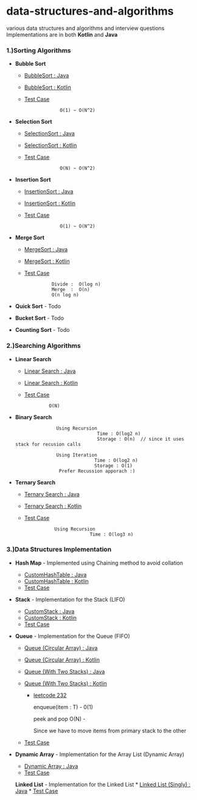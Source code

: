 # data-structures-and-algorithms
various data structures and algorithms and interview questions
Implementations are in both **Kotlin** and **Java**

### 1.)Sorting Algorithms
- **Bubble Sort**  
     * [BubbleSort : Java](https://github.com/ucdevinda123/data-structures-and-algorithms/blob/master/src/main/java/sortingalgorithms/bubblesort/java/BubbleSort.java)   
     * [BubbleSort : Kotlin](https://github.com/ucdevinda123/data-structures-and-algorithms/blob/master/src/main/java/sortingalgorithms/bubblesort/kotlin/BubbleSort.kt)  
     * [Test Case](https://github.com/ucdevinda123/data-structures-and-algorithms/blob/master/src/test/java/sortingalgorithms/bubblesort/SortingAlgorithmTest.java)                     
                      
                        O(1) ~ O(N^2)
- **Selection Sort**   
     * [SelectionSort : Java](https://github.com/ucdevinda123/data-structures-and-algorithms/blob/master/src/main/java/sortingalgorithms/selectionsort/java/SelectionSort.java)   
     * [SelectionSort : Kotlin](https://github.com/ucdevinda123/data-structures-and-algorithms/blob/master/src/main/java/sortingalgorithms/selectionsort/kotlin/SelectionSort.kt)  
     * [Test Case](https://github.com/ucdevinda123/data-structures-and-algorithms/blob/master/src/test/java/sortingalgorithms/selectionsort/SelectionSortAlgorithmTest.java)     
                       
                        O(N) ~ O(N^2)
- **Insertion Sort**     
     * [InsertionSort : Java](https://github.com/ucdevinda123/data-structures-and-algorithms/blob/master/src/main/java/sortingalgorithms/insertionsort/java/InsertionSort.java)   
     * [InsertionSort : Kotlin](https://github.com/ucdevinda123/data-structures-and-algorithms/blob/master/src/main/java/sortingalgorithms/insertionsort/kotlin/InsertionSort.kt)  
     * [Test Case](https://github.com/ucdevinda123/data-structures-and-algorithms/blob/master/src/test/java/sortingalgorithms/insertionsort/InsertionSortAlgorithmTest.java)     
                                        
                        O(1) ~ O(N^2)
- **Merge Sort**     
     * [MergeSort : Java](https://github.com/ucdevinda123/data-structures-and-algorithms/blob/master/src/main/java/sortingalgorithms/mergesort/java/MergeSort.java)   
     * [MergeSort : Kotlin](https://github.com/ucdevinda123/data-structures-and-algorithms/blob/master/src/main/java/sortingalgorithms/mergesort/kotlin/MergeSort.kt)  
     * [Test Case](https://github.com/ucdevinda123/data-structures-and-algorithms/blob/master/src/test/java/sortingalgorithms/mergesort/MergeSortSortAlgorithmTest.java)     
                                 
                     Divide :  O(log n)
                     Merge  :  O(n) 
                     O(n log n) 
                     
- **Quick Sort**  - Todo

- **Bucket Sort**  - Todo 

- **Counting Sort**  - Todo
                     
### 2.)Searching Algorithms

- **Linear Search**  
     * [Linear Search : Java](https://github.com/ucdevinda123/data-structures-and-algorithms/blob/master/src/main/java/searchalgorithms/linearsearch/java/LinearSearch.java)   
     * [Linear Search : Kotlin](https://github.com/ucdevinda123/data-structures-and-algorithms/blob/master/src/main/java/searchalgorithms/linearsearch/kotlin/LinearSearch.kt)  
     * [Test Case](https://github.com/ucdevinda123/data-structures-and-algorithms/blob/master/src/test/java/searchalgorithm/linear/LinearSearchTest.java)     
         
                    O(N)  
                    
- **Binary Search**  
                    
                     Using Recursion     
                                    Time : O(log2 n)
                                    Storage : O(n)  // since it uses stack for recusion calls
                                    
                     Using Iteration
                                   Time : O(log2 n)  
                                   Storage : O(1)
                      Prefer Recussion apporach :)  
                                 
- **Ternary Search**  
    * [Ternary Search : Java](https://github.com/ucdevinda123/data-structures-and-algorithms/blob/master/src/main/java/searchalgorithms/ternarysearch/java/TernarySearchRecursion.java)   
    * [Ternary Search : Kotlin](https://github.com/ucdevinda123/data-structures-and-algorithms/blob/master/src/main/java/searchalgorithms/ternarysearch/kotlin/TernarySearchRecursion.kt)  
    * [Test Case](https://github.com/ucdevinda123/data-structures-and-algorithms/blob/master/src/test/java/searchalgorithm/ternarysearch/TernarySearchTest.java)     
              
                     Using Recursion     
                                  Time : O(log3 n)   
  
  
                                 
### 3.)Data Structures Implementation
- **Hash Map** - Implemented using Chaining method to avoid collation  
   * [CustomHashTable : Java](https://github.com/ucdevinda123/data-structures-and-algorithms/blob/master/src/main/java/datastructures/hashtable/java/CustomHashTable.java)
   * [CustomHashTable : Kotlin](https://github.com/ucdevinda123/data-structures-and-algorithms/blob/master/src/main/java/datastructures/hashtable/kotlin/CustomHashTable.kt)
   *  [Test Case](https://github.com/ucdevinda123/data-structures-and-algorithms/blob/master/src/test/java/datastructures/TestHashTable.java)  
   
- **Stack** - Implementation for the Stack (LIFO)
   * [CustomStack : Java](https://github.com/ucdevinda123/data-structures-and-algorithms/blob/master/src/main/java/datastructures/stack/java/CustomStack.java)
   * [CustomStack : Kotlin](https://github.com/ucdevinda123/data-structures-and-algorithms/blob/master/src/main/java/datastructures/stack/kotlin/CustomStack.kt)
   *  [Test Case](https://github.com/ucdevinda123/data-structures-and-algorithms/blob/master/src/test/java/datastructures/TestStack.java) 
   
- **Queue** - Implementation for the Queue (FIFO)
    * [Queue (Circular Array) : Java](https://github.com/ucdevinda123/data-structures-and-algorithms/blob/master/src/main/java/datastructures/queue/java/CustomQueueCircularArray.java)
    * [Queue (Circular Array) : Kotlin](https://github.com/ucdevinda123/data-structures-and-algorithms/blob/master/src/main/java/datastructures/queue/kotlin/CustomQueueCircularArray.kt)
    * [Queue (With Two Stacks) : Java](https://github.com/ucdevinda123/data-structures-and-algorithms/blob/master/src/main/java/datastructures/queue/java/QueueWithTwoStacks.java)
    * [Queue (With Two Stacks) : Kotlin](https://github.com/ucdevinda123/data-structures-and-algorithms/blob/master/src/main/java/datastructures/queue/kotlin/QueueWithTwoStacks.kt)
                 
         * [leetcode 232](https://leetcode.com/problems/implement-queue-using-stacks/)  
         
               
             enqueue(item : T) - 0(1)
             
             peek and pop O(N) -
              
              Since we have to move items from primary stack to the other     
                                         
    
   *  [Test Case](https://github.com/ucdevinda123/data-structures-and-algorithms/blob/master/src/test/java/datastructures/TestQueue.java)   
    
- **Dynamic Array** - Implementation for the Array List (Dynamic Array)
    * [Dynamic Array : Java](https://github.com/ucdevinda123/data-structures-and-algorithms/blob/master/src/main/java/datastructures/array/java/CustomArray.java)
    *  [Test Case](https://github.com/ucdevinda123/data-structures-and-algorithms/blob/master/src/test/java/datastructures/TestArray.java) 
    
  **Linked List** - Implementation for the Linked List
        * [Linked List (Singly) : Java](https://github.com/ucdevinda123/data-structures-and-algorithms/blob/master/src/main/java/datastructures/linkedlist/java/CustomSinglyLinkedList.java)
        *  [Test Case](https://github.com/ucdevinda123/data-structures-and-algorithms/blob/master/src/test/java/datastructures/TestLinkedList.java)                                                                                                